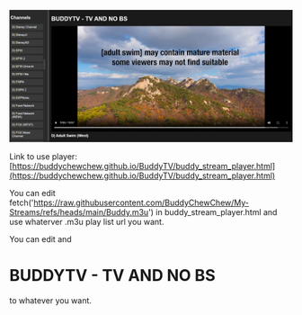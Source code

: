 ![image](https://github.com/BuddyChewChew/BuddyTV/blob/main/Screenshot%202024-10-14%20010149.png)

Link to use player: [https://buddychewchew.github.io/BuddyTV/buddy_stream_player.html](https://buddychewchew.github.io/BuddyTV/buddy_stream_player.html)

You can edit fetch('https://raw.githubusercontent.com/BuddyChewChew/My-Streams/refs/heads/main/Buddy.m3u') in buddy_stream_player.html and use whaterver .m3u play list url you want.

You can edit  <title>BUDDYTV - TV AND NO BS</title> and  <h1>BUDDYTV - TV AND NO BS</h1> to whatever you want.
